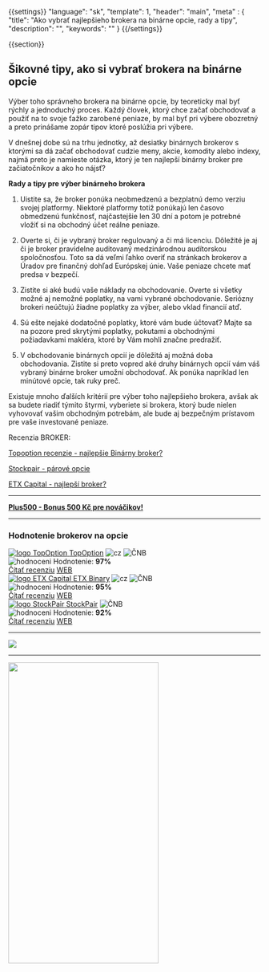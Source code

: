 {{settings}}
  "language": "sk",
  "template": 1,
  "header": "main",
  "meta" : {
    "title": "Ako vybrať najlepšieho brokera na binárne opcie, rady a tipy",
    "description": "",
    "keywords": ""
  }
{{/settings}}

<div class="row">
<div class="col-md-9" role="main" markdown="1">

{{section}}
##  Šikovné tipy, ako si vybrať brokera na binárne opcie

Výber toho správneho brokera na binárne opcie, by teoreticky mal byť rýchly a jednoduchý proces. Každý človek, ktorý chce začať obchodovať a použiť na to svoje ťažko zarobené peniaze, by mal byť pri výbere obozretný a preto prinášame zopár tipov ktoré poslúžia pri výbere.

V dnešnej dobe sú na trhu jednotky, až desiatky binárnych brokerov s ktorými sa dá začať obchodovať cudzie meny, akcie, komodity alebo indexy, najmä preto je namieste otázka, ktorý je ten najlepší binárny broker pre začiatočníkov a ako ho nájsť?


**Rady a tipy pre výber binárneho brokera**

1) Uistite sa, že broker ponúka neobmedzenú a bezplatnú demo verziu svojej platformy. Niektoré platformy totiž ponúkajú len časovo obmedzenú funkčnosť, najčastejšie len 30 dní a potom je potrebné vložiť si na obchodný účet reálne peniaze.

2) Overte si, či je vybraný broker regulovaný a či má licenciu. Dôležité je aj či je broker pravidelne auditovaný medzinárodnou audítorskou spoločnosťou. Toto sa dá veľmi ľahko overiť na stránkach brokerov a Úradov pre finančný dohľad Európskej únie. Vaše peniaze chcete mať predsa v bezpečí.

3) Zistite si aké budú vaše náklady na obchodovanie. Overte si všetky možné aj nemožné poplatky, na vami vybrané obchodovanie. Seriózny brokeri neúčtujú žiadne poplatky za výber, alebo vklad financií atď.

3) Sú ešte nejaké dodatočné poplatky, ktoré vám bude účtovať? Majte sa na pozore pred skrytými poplatky, pokutami a obchodnými požiadavkami makléra, ktoré by Vám mohli značne predražiť.

4) V obchodovanie binárnych opcií je dôležitá aj možná doba obchodovania. Zistite si preto vopred aké druhy binárnych opcií vám váš vybraný binárne broker umožní obchodovať. Ak ponúka napríklad len minútové opcie, tak ruky preč.

Existuje mnoho ďalších kritérií pre výber toho najlepšieho brokera, avšak ak sa budete riadiť týmito štyrmi, vyberiete si brokera, ktorý bude nielen vyhovovať vašim obchodným potrebám, ale bude aj bezpečným prístavom pre vaše investované peniaze.

Recenzia BROKER:

[Topoption recenzie - najlepšie Binárny broker?](http://www.forexsrovnavac.cz/sk/topoption)

[Stockpair - párové opcie](http://www.forexsrovnavac.cz/sk/stockpair)

[ETX Capital - najlepší broker?](http://www.forexsrovnavac.cz/etx-capital-skusenosti)

- - -

[**Plus500 - Bonus 500 Kč pre nováčikov!**](http://www.forexsrovnavac.cz/sk/plus500)

</div>
<div class="col-md-3" markdown="10">

- - -

<div id="brokeri-box">
<H3 class="brokeri-nadpis">Hodnotenie brokerov na opcie</H3>
<div class="broker">
  <div class="broker-top">
  <a href="#"  title="TopOption">
    <img src="{{img-url}}brokeri/topoption-logo.png" alt="logo TopOption">
  </a>
  <a class="broker-top-odkaz" target="_parent" href="http://blog.forexsrovnavac.cz/topoption" title="TopOption">TopOption</a>
  <img class="ikona" src="{{img-url}}brokeri/cz.png" alt="cz">
  <img class="ikona" src="{{img-url}}brokeri/cnb.png" alt="ČNB">
  </div>
  <div class="hodnoceni">
  <img src="{{img-url}}brokeri/hodnoceni.png" alt="hodnoceni">
  Hodnotenie: <b>97%</b>
  </div>
  <a class="recenze" target="_parent" href="http://forexsrovnavac.cz/topoption" title"Čítať recenziu">Čítať recenziu</a>
  <a class="ucet" target="_parent" href="http://blog.forexsrovnavac.cz/topoption" title"Otvoriť účet">WEB</a>
</div>
<div class="broker">
 <div class="broker-top">
  <a href="#" title="ETX Binary">
    <img src="{{img-url}}brokeri/etxcapital-logo.png" alt="logo ETX Capital">
  </a>
   <a class="broker-top-odkaz" target="_parent"  href="http://www.forexsrovnavac.cz/etx-capital-zkusenosti" title="ETX Binary">ETX Binary</a>
  <img class="ikona" src="{{img-url}}brokeri/cz.png" alt="cz">
  <img class="ikona" src="{{img-url}}brokeri/cnb.png" alt="ČNB">
 </div>
 <div class="hodnoceni">
  <img src="{{img-url}}brokeri/hodnoceni.png" alt="hodnoceni">
  Hodnotenie: <b>95%</b>
 </div>
 <a class="recenze" target="_parent" href="http://www.forexsrovnavac.cz/etx-capital-zkusenosti" title"Čítať recenziu">Čítať recenziu</a>
 <a class="ucet" href="http://blog.forexsrovnavac.cz/etxbinary" title"Otvoriť účet">WEB</a>
</div> 
<div class="broker">
 <div class="broker-top">
  <a href="#" title="Stockpair">
    <img src="{{img-url}}brokeri/stockpair-logo.png" alt="logo StockPair">
  </a>
  <a class="broker-top-odkaz" href="#" title="StockPair">StockPair</a>
  <img class="ikona" src="{{img-url}}brokeri/cnb.png" alt="ČNB">
 </div>
 <div class="hodnoceni">
  <img src="{{img-url}}brokeri/hodnoceni.png" alt="hodnoceni">
  Hodnotenie: <b>92%</b>
 </div>
 <a class="recenze" href="http://www.forexsrovnavac.cz/stockpair-recenze" title"Čítať recenziu">Čítať recenziu</a>
 <a class="ucet" href="http://blog.forexsrovnavac.cz/stockpair" title"Otvoriť účet">WEB</a>
</div> 

<hr />

<a href="http://blog.forexsrovnavac.cz/topoption" alt="Demo účet"  target="_blank">
 <img src="http://blog.forexsrovnavac.cz/wp-content/uploads/2015/02/2015-02-17-22_43_03-Plus500-_-Akcie-Plus500_-Online-obchodování-s-akciemi-_-Obchodování-s-podíly_kme.png" width="" height=""/>
</a>

<hr />
<a href="http://serv.markets.com/promoRedirect?key=ej0xNDEzOTk1NiZsPTE0MTI2MzE5JnA9MTAxNjA%3D"  target="_blank">
 <img src="http://serv.markets.com/promoLoadDisplay?key=ej0xNDEzOTk1NiZsPTE0MTI2MzE5JnA9MTAxNjA%3D" width="300" height="600"/>
</a>

</div>
</div>
</div>